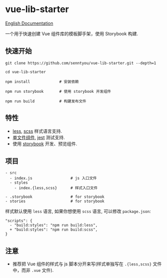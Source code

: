 # vue-lib-starter

[English Documentation](./README.en.md)

一个用于快速创建 Vue 组件库的模板脚手架，使用 Storybook 构建.

## 快速开始

```
git clone https://github.com/senntyou/vue-lib-starter.git --depth=1

cd vue-lib-starter

npm install             # 安装依赖

npm run storybook       # 使用 storybook 开发组件

npm run build           # 构建发布文件
```

## 特性

- [less](http://lesscss.org/), [scss](https://sass-lang.com/) 样式语言支持.
- [单文件组件](https://vuejs.org/v2/guide/single-file-components.html), [jest](https://jestjs.io/en/) 测试支持.
- 使用 [storybook](https://storybook.js.org/) 开发、预览组件.

## 项目

```
- src
  - index.js                 # js 入口文件
  - styles
    - index.{less,scss}      # 样式入口文件

- .storybook                 # for storybook
- stories                    # for storybook
```

样式默认使用 `less` 语言, 如果你想使用 `scss` 语言, 可以修改 `package.json`:

```
"scripts": {
  - "build:styles": "npm run build:less",
  + "build:styles": "npm run build:scss",
}
```

## 注意

- 推荐把 Vue 组件的样式与 js 脚本分开来写(样式单独写在 `.{less,scss}` 文件中，而非 `.vue` 文件).
